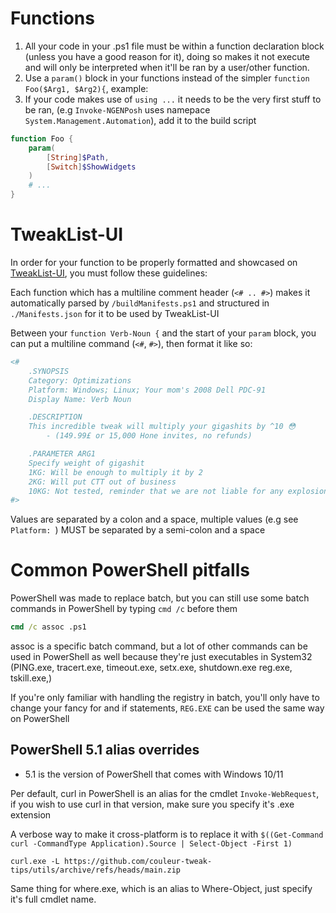 # Functions

1. All your code in your .ps1 file must be within a function declaration block (unless you have a good reason for it), doing so makes it not execute and will only be interpreted when it'll be ran by a user/other function.
2. Use a `param()` block in your functions instead of the simpler `function Foo($Arg1, $Arg2){`, example:
3. If your code makes use of `using ...` it needs to be the very first stuff to be ran,
(e.g `Invoke-NGENPosh` uses namepace `System.Management.Automation`), add it to the build script


```PowerShell
function Foo {
    param(
        [String]$Path,
        [Switch]$ShowWidgets
    )
    # ...
}
```

# TweakList-UI

In order for your function to be properly formatted and showcased on [TweakList-UI](https://github.com/couleur-tweak-tips/TweakList-UI), you must follow these guidelines:

Each function which has a multiline comment header (`<# .. #>`) makes it automatically parsed by `/buildManifests.ps1` and structured in `./Manifests.json` for it to be used by TweakList-UI

Between your ``function Verb-Noun {`` and the start of your `param` block, you can put a multiline command (`<#`, `#>`),
then format it like so:
```PowerShell
<#
    .SYNOPSIS
    Category: Optimizations
    Platform: Windows; Linux; Your mom's 2008 Dell PDC-91
    Display Name: Verb Noun

    .DESCRIPTION
    This incredible tweak will multiply your gigashits by ^10 😳
        - (149.99£ or 15,000 Hone invites, no refunds)

    .PARAMETER ARG1
    Specify weight of gigashit
    1KG: Will be enough to multiply it by 2
    2KG: Will put CTT out of business
    10KG: Not tested, reminder that we are not liable for any explosion due to the use of TweakList on your computer
#>
```
Values are separated by a colon and a space, multiple values (e.g see `Platform: `) MUST be separated by a semi-colon and a space


# Common PowerShell pitfalls

PowerShell was made to replace batch, but you can still use some batch commands in PowerShell by typing ``cmd /c`` before them

```bat
cmd /c assoc .ps1
```

assoc is a specific batch command, but a lot of other commands can be used in PowerShell as well because they're just executables in System32 (PING.exe, tracert.exe, timeout.exe, setx.exe, shutdown.exe reg.exe, tskill.exe,)

If you're only familiar with handling the registry in batch, you'll only have to change your fancy for and if statements, ``REG.EXE`` can be used the same way on PowerShell

## PowerShell 5.1 alias overrides

-  5.1 is the version of PowerShell that comes with Windows 10/11 

Per default, curl in PowerShell is an alias for the cmdlet ``Invoke-WebRequest``, if you wish to use curl in that version, make sure you specify it's .exe extension

A verbose way to make it cross-platform is to replace it with `$((Get-Command curl -CommandType Application).Source | Select-Object -First 1)`

```
curl.exe -L https://github.com/couleur-tweak-tips/utils/archive/refs/heads/main.zip
```
Same thing for where.exe, which is an alias to Where-Object, just specify it's full cmdlet name.